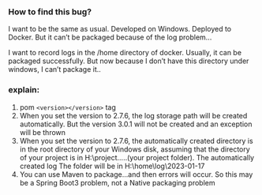 ### How to find this bug?
I want to be the same as usual. Developed on Windows. Deployed to Docker. But it can’t be packaged because of the log problem...

I want to record logs in the /home directory of docker. Usually, it can be packaged successfully. But now because I don’t have this directory under windows, I can’t package it..

### explain:
1. pom `<version></version>` tag
2. When you set the version to 2.7.6, the log storage path will be created automatically. But the version 3.0.1 will not be created and an exception will be thrown
3. When you set the version to 2.7.6, the automatically created directory is in the root directory of your Windows disk, assuming that the directory of your project is in H:\project\.....\(your project folder). The automatically created log The folder will be in H:\home\log\2023-01-17
4. You can use Maven to package...and then errors will occur. So this may be a Spring Boot3 problem, not a Native packaging problem

